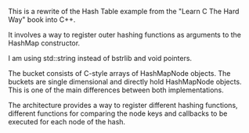 This is a rewrite of the Hash Table example from the "Learn C The Hard Way" book into C++.

It involves a way to register outer hashing functions as arguments to the HashMap constructor.

I am using std::string instead of bstrlib and void pointers. 

The bucket consists of C-style arrays of HashMapNode objects.
The buckets are single dimensional and directly hold HashMapNode objects. This is one of the main differences
between both implementations.

The architecture provides a way to register different hashing functions, different functions for comparing the node keys and callbacks
to be executed for each node of the hash.
